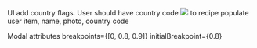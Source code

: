 UI
add country flags. User should have country code
<img src="https://flagsapi.com/BE/flat/64.png">
to recipe populate user item, name, photo, country code

Modal attributes
breakpoints={[0, 0.8, 0.9]}
initialBreakpoint={0.8}
